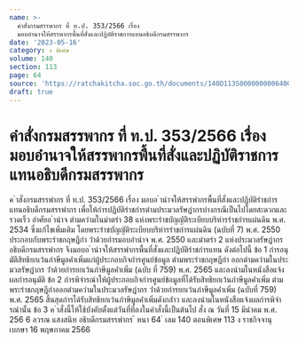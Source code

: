 ```yaml
---
name: >-
  คำสั่งกรมสรรพากร ที่ ท.ป. 353/2566 เรื่อง
  มอบอำนาจให้สรรพากรพื้นที่สั่งและปฏิบัติราชการแทนอธิบดีกรมสรรพากร
date: '2023-05-16'
category: ง พิเศษ
volume: 140
section: 113
page: 64
source: 'https://ratchakitcha.soc.go.th/documents/140D113S0000000006400.pdf'
draft: true
---
```


# คำสั่งกรมสรรพากร ที่ ท.ป. 353/2566 เรื่อง มอบอำนาจให้สรรพากรพื้นที่สั่งและปฏิบัติราชการแทนอธิบดีกรมสรรพากร

ค ําสั่งกรมสรรพํากร ที่ ท.ป. 353/2566 เรื่อง มอบอ ํานําจให้สรรพํากรพื้นที่สั่งและปฏิบัติรําชกํารแทนอธิบดีกรมสรรพํากร เพื่อให้กํารปฏิบัติรําชกํารตํามประมวลรัษฎํากรบํางกรณีเป็นไปโดยสะดวกและรวดเร็ว อําศัยอ ํานําจ ตํามควํามในมําตรํา 38 แห่งพระรําชบัญญัติระเบียบบริหํารรําชกํารแผ่นดิน พ.ศ. 2534 ซึ่งแก้ไขเพิ่มเติม โดยพระรําชบัญญัติระเบียบบริหํารรําชกํารแผ่นดิน (ฉบับที่ 7) พ.ศ. 2550 ประกอบกับพระรําชกฤษฎีกํา ว่ําด้วยกํารมอบอํานําจ พ.ศ. 2550 และมําตรํา 2 แห่งประมวลรัษฎํากร อธิบดีกรมสรรพํากร จึงมอบอ ํานําจให้สรรพํากรพื้นที่สั่งและปฏิบัติรําชกํารแทน ดังต่อไปนี้ ข้อ 1 กํารอนุมัติสิทธิยกเว้นภําษีมูลค่ําเพิ่มแก่ผู้ประกอบกิจกํารศูนย์ข้อมูล ตํามพระรําชกฤษฎีกํา ออกตํามควํามในประมวลรัษฎํากร ว่ําด้วยกํารยกเว้นภําษีมูลค่ําเพิ่ม (ฉบับ ที่ 759) พ.ศ. 2565 และลงนํามในหนังสือแจ้งผลกํารอนุมัติ ข้อ 2 กํารพิจํารณําให้ผู้ประกอบกิจกํารศูนย์ข้อมูลที่ได้รับสิทธิยกเว้นภําษีมูลค่ําเพิ่ม ตํามพระรําชกฤษฎีกําออกตํามควํามในประมวลรัษฎํากร ว่ําด้วยกํารยกเว้นภําษีมูลค่ําเพิ่ม (ฉบับที่ 759) พ.ศ. 2565 สิ้นสุดกํารได้รับสิทธิยกเว้นภําษีมูลค่ําเพิ่มดังกล่ําว และลงนํามในหนังสือแจ้งผลกํารพิจํารณํานั้น ข้อ 3 ค ําสั่งนี้ให้ใช้บังคับตั้งแต่วันที่ที่ลงในคําสั่งนี้เป็นต้นไป สั่ง ณ วันที่ 15 มีนําคม พ.ศ. 256 6 ลวรณ แสงสนิท อธิบดีกรมสรรพํากร ้ หนา 64 ่ เลม 140 ตอนพิเศษ 113 ง ราชกิจจานุเบกษา 16 พฤษภาคม 2566
